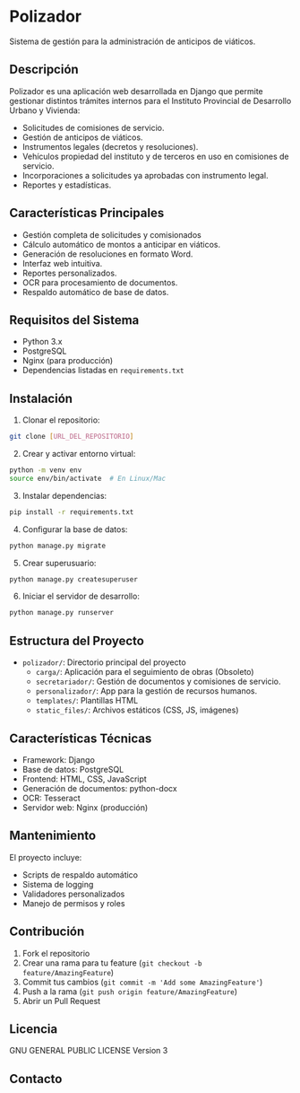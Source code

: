 # Polizador

Sistema de gestión para la administración de anticipos de viáticos.

## Descripción

Polizador es una aplicación web desarrollada en Django que permite gestionar distintos trámites internos para el Instituto Provincial de Desarrollo Urbano y Vivienda:
- Solicitudes de comisiones de servicio.
- Gestión de anticipos de viáticos.
- Instrumentos legales (decretos y resoluciones).
- Vehículos propiedad del instituto y de terceros en uso en comisiones de servicio.
- Incorporaciones a solicitudes ya aprobadas con instrumento legal.
- Reportes y estadísticas.

## Características Principales

- Gestión completa de solicitudes y comisionados
- Cálculo automático de montos a anticipar en viáticos.
- Generación de resoluciones en formato Word.
- Interfaz web intuitiva.
- Reportes personalizados.
- OCR para procesamiento de documentos.
- Respaldo automático de base de datos.

## Requisitos del Sistema

- Python 3.x
- PostgreSQL
- Nginx (para producción)
- Dependencias listadas en `requirements.txt`

## Instalación

1. Clonar el repositorio:
```bash
git clone [URL_DEL_REPOSITORIO]
```

2. Crear y activar entorno virtual:
```bash
python -m venv env
source env/bin/activate  # En Linux/Mac
```

3. Instalar dependencias:
```bash
pip install -r requirements.txt
```

4. Configurar la base de datos:
```bash
python manage.py migrate
```

5. Crear superusuario:
```bash
python manage.py createsuperuser
```

6. Iniciar el servidor de desarrollo:
```bash
python manage.py runserver
```

## Estructura del Proyecto

- `polizador/`: Directorio principal del proyecto
  - `carga/`: Aplicación para el seguimiento de obras (Obsoleto)
  - `secretariador/`: Gestión de documentos y comisiones de servicio.
  - `personalizador/`: App para la gestión de recursos humanos.
  - `templates/`: Plantillas HTML
  - `static_files/`: Archivos estáticos (CSS, JS, imágenes)

## Características Técnicas

- Framework: Django
- Base de datos: PostgreSQL
- Frontend: HTML, CSS, JavaScript
- Generación de documentos: python-docx
- OCR: Tesseract
- Servidor web: Nginx (producción)

## Mantenimiento

El proyecto incluye:
- Scripts de respaldo automático
- Sistema de logging
- Validadores personalizados
- Manejo de permisos y roles

## Contribución

1. Fork el repositorio
2. Crear una rama para tu feature (`git checkout -b feature/AmazingFeature`)
3. Commit tus cambios (`git commit -m 'Add some AmazingFeature'`)
4. Push a la rama (`git push origin feature/AmazingFeature`)
5. Abrir un Pull Request

## Licencia

GNU GENERAL PUBLIC LICENSE Version 3

## Contacto

